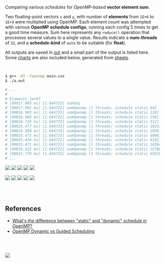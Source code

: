 Comparing various *schedules* for *OpenMP-based* **vector element sum**.

Two floating-point vectors `x` and `y`, with number of **elements** from `1E+6`
to `1E+9` were multiplied using OpenMP. Each element count was attempted with
various **OpenMP schedule configs**, running each config 5 times to get a good
time measure. Sum here represents any `reduce()` operation that processes
several values to a single value. Results indicate a **num-threads** of `32`,
and a **schedule-kind** of `auto` to be suitable (for **float**).

All outputs are saved in [out](out/) and a small part of the output is listed
here. Some [charts] are also included below, generated from [sheets].

<br>

```bash
$ g++ -O3 -fopenmp main.cxx
$ ./a.out

# ...
#
# Elements 1e+07
# [00017.005 ms] [1.644725] sumSeq
# [00017.002 ms] [1.644725] sumOpenmp [1 threads; schedule static 64]
# [00016.983 ms] [1.644725] sumOpenmp [1 threads; schedule static 128]
# [00016.988 ms] [1.644725] sumOpenmp [1 threads; schedule static 256]
# [00016.729 ms] [1.644725] sumOpenmp [1 threads; schedule static 512]
# [00015.477 ms] [1.644725] sumOpenmp [1 threads; schedule static 1024]
# [00015.384 ms] [1.644725] sumOpenmp [1 threads; schedule static 2048]
# [00015.472 ms] [1.644725] sumOpenmp [1 threads; schedule static 4096]
# [00015.434 ms] [1.644725] sumOpenmp [1 threads; schedule static 8192]
# [00015.471 ms] [1.644725] sumOpenmp [1 threads; schedule static 16384]
# [00015.525 ms] [1.644725] sumOpenmp [1 threads; schedule static 32768]
# [00015.770 ms] [1.644725] sumOpenmp [1 threads; schedule static 65536]
# ...
```

[![](https://i.imgur.com/81zeekV.png)][sheetp]
[![](https://i.imgur.com/zaum47S.png)][sheetp]
[![](https://i.imgur.com/hK3yEyB.png)][sheetp]
[![](https://i.imgur.com/G916hQw.png)][sheetp]
[![](https://i.imgur.com/9mRfPvR.png)][sheetp]

[![](https://i.imgur.com/g4Th6c1.png)][sheetp]
[![](https://i.imgur.com/sjnMTmb.png)][sheetp]
[![](https://i.imgur.com/K2Dkk50.png)][sheetp]
[![](https://i.imgur.com/QQ6GgKw.png)][sheetp]
[![](https://i.imgur.com/sao63mM.png)][sheetp]

<br>
<br>


## References

- [What's the difference between "static" and "dynamic" schedule in OpenMP?](https://stackoverflow.com/a/10852852/1413259)
- [OpenMP Dynamic vs Guided Scheduling](https://stackoverflow.com/a/43047074/1413259)

<br>
<br>

[![](https://i.imgur.com/MJi0vOn.jpg)](https://knowyourcodelyokofacts.tumblr.com/post/49493220478/jeremy-belpois-jeremy-is-known-to-have-been)

[charts]: https://photos.app.goo.gl/2XgojedirZ3LZhy47
[sheets]: https://docs.google.com/spreadsheets/d/1m0IhoxjrarXYqE6yr_NdHlIrNn9QpkkOrHPidmNTcbo/edit?usp=sharing
[sheetp]: https://docs.google.com/spreadsheets/d/e/2PACX-1vTlIUrPp-YXzG2Svlwrg-uVZLja-csxl1m6iMEv9RXC0vxo9O_Ra5S4_ztl1PUg79QU4I3XefV3V7dJ/pubhtml
